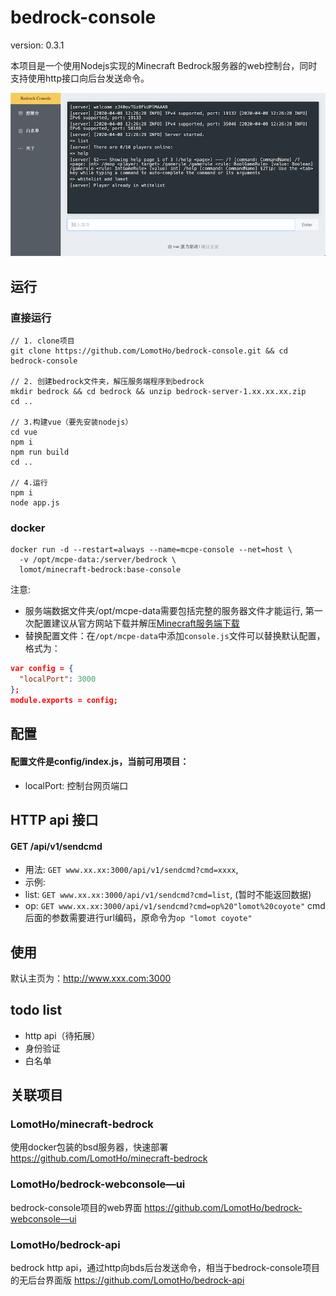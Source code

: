 [Minecraft服务端下载]:https://minecraft.net/en-us/download/server/bedrock/

# bedrock-console
version: 0.3.1

本项目是一个使用Nodejs实现的Minecraft Bedrock服务器的web控制台，同时支持使用http接口向后台发送命令。

![screenshot](https://raw.githubusercontent.com/LomotHo/bedrock-console/dev/screenshot/bedrock-console-ui.png)
## 运行

### 直接运行
```
// 1. clone项目
git clone https://github.com/LomotHo/bedrock-console.git && cd bedrock-console

// 2. 创建bedrock文件夹，解压服务端程序到bedrock
mkdir bedrock && cd bedrock && unzip bedrock-server-1.xx.xx.xx.zip
cd ..

// 3.构建vue（要先安装nodejs）
cd vue
npm i
npm run build
cd ..

// 4.运行
npm i
node app.js
```

### docker
```
docker run -d --restart=always --name=mcpe-console --net=host \
  -v /opt/mcpe-data:/server/bedrock \
  lomot/minecraft-bedrock:base-console
```

注意: 
 - 服务端数据文件夹/opt/mcpe-data需要包括完整的服务器文件才能运行, 第一次配置建议从官方网站下载并解压[Minecraft服务端下载]
 - 替换配置文件：在```/opt/mcpe-data```中添加```console.js```文件可以替换默认配置，格式为：

  ```json
  var config = {
    "localPort": 3000
  };
  module.exports = config;
  ```

## 配置
#### 配置文件是config/index.js，当前可用项目：
 - localPort: 控制台网页端口


## HTTP api 接口
#### GET /api/v1/sendcmd
 - 用法: ```GET www.xx.xx:3000/api/v1/sendcmd?cmd=xxxx```, 
 - 示例: 
  - list: ```GET www.xx.xx:3000/api/v1/sendcmd?cmd=list```, (暂时不能返回数据)
  - op: ```GET www.xx.xx:3000/api/v1/sendcmd?cmd=op%20"lomot%20coyote"``` cmd后面的参数需要进行url编码，原命令为```op "lomot coyote"```

## 使用

默认主页为：http://www.xxx.com:3000

## todo list
 - http api（待拓展）
 - 身份验证
 - 白名单

## 关联项目
### LomotHo/minecraft-bedrock
使用docker包装的bsd服务器，快速部署
https://github.com/LomotHo/minecraft-bedrock

### LomotHo/bedrock-webconsole—ui
bedrock-console项目的web界面
https://github.com/LomotHo/bedrock-webconsole—ui

### LomotHo/bedrock-api
bedrock http api，通过http向bds后台发送命令，相当于bedrock-console项目的无后台界面版
https://github.com/LomotHo/bedrock-api
